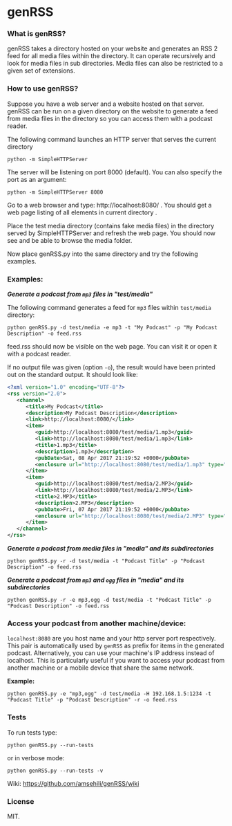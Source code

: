 # genRSS

### What is genRSS?
genRSS takes a directory hosted on your website and generates an RSS 2 feed for all media files within the directory. It can operate recursively and look for media files in sub directories. Media files can also be restricted to a given set of extensions.

### How to use genRSS?
Suppose you have a web server and a website hosted on that server. genRSS can be run on a given directory on the website to generate a feed from media files in the directory so you can access them with a podcast reader.

The following command launches an HTTP server that serves the current directory

    python -m SimpleHTTPServer

The server will be listening on port 8000 (default). You can also specify the port as an argument:

    python -m SimpleHTTPServer 8080

Go to a web browser and type: http://localhost:8080/ . You should get a web page listing of all elements in current directory .

Place the test media directory (contains fake media files) in the directory served by SimpleHTTPServer and refresh the web page. You should now see and be able to browse the media folder.

Now place genRSS.py into the same directory and try the following examples.

### Examples:

**_Generate a podcast from `mp3` files in "test/media"_**

The following command generates a feed for `mp3` files within `test/media` directory:

    python genRSS.py -d test/media -e mp3 -t "My Podcast" -p "My Podcast Description" -o feed.rss
 
feed.rss should now be visible on the web page. You can visit it or open it with a podcast reader.

If no output file was given (option `-o`), the result would have been printed out on the standard output. It should look like:

```XML
<?xml version="1.0" encoding="UTF-8"?>
<rss version="2.0">
   <channel>
      <title>My Podcast</title>
      <description>My Podcast Description</description>
      <link>http://localhost:8080/</link>
      <item>
         <guid>http://localhost:8080/test/media/1.mp3</guid>
         <link>http://localhost:8080/test/media/1.mp3</link>
         <title>1.mp3</title>
         <description>1.mp3</description>
         <pubDate>Sat, 08 Apr 2017 21:19:52 +0000</pubDate>
         <enclosure url="http://localhost:8080/test/media/1.mp3" type="audio/mpeg" length="0"/>
      </item>
      <item>
         <guid>http://localhost:8080/test/media/2.MP3</guid>
         <link>http://localhost:8080/test/media/2.MP3</link>
         <title>2.MP3</title>
         <description>2.MP3</description>
         <pubDate>Fri, 07 Apr 2017 21:19:52 +0000</pubDate>
         <enclosure url="http://localhost:8080/test/media/2.MP3" type="audio/mpeg" length="0"/>
      </item>
   </channel>
</rss>
```

**_Generate a podcast from media files in "media" and its subdirectories_**

    python genRSS.py -r -d test/media -t "Podcast Title" -p "Podcast Description" -o feed.rss

**_Generate a podcast from `mp3` and `ogg` files in "media" and its subdirectories_**

    python genRSS.py -r -e mp3,ogg -d test/media -t "Podcast Title" -p "Podcast Description" -o feed.rss


### Access your podcast from another machine/device:

`localhost:8080` are you host name and your http server port respectively. This pair is automatically used by `genRSS` as prefix for items in the generated podcast. Alternatively, you can use your machine's IP address instead of localhost. This is particularly useful if you want to access your podcast from another machine or a mobile device that share the same network.

**Example:**

    python genRSS.py -e "mp3,ogg" -d test/media -H 192.168.1.5:1234 -t "Podcast Title" -p "Podcast Description" -r -o feed.rss

### Tests

To run tests type:

    python genRSS.py --run-tests

or in verbose mode:

    python genRSS.py --run-tests -v

Wiki: https://github.com/amsehili/genRSS/wiki

### License
MIT.
